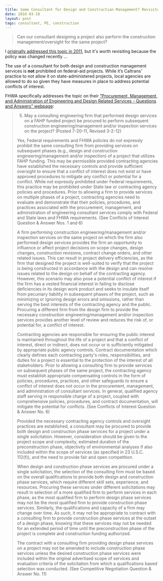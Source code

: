 ```yaml
---
title: Same Consultant for Design and Construction Management? Revisited
date: 2016-03-10
layout: post
tags: consultant, PE, construction
---
```


> Can our consultant designing a project also perform the construction management/oversight for the same project?

I [originally addressed this topic in 2011](/same-consultant-for-design-and-construction-management.html), but it's worth revisiting because the policy was changed recently ...

The use of a consultant for both design and construction management services is **not** prohibited on federal-aid projects. While it’s Caltrans’ practice to not allow it on state-administered projects, local agencies are allowed to do so given they have measures in place to address potential conflicts of interest.
 
FHWA specifically addresses the topic on their [”Procurement, Management, and Administration of Engineering and Design Related Services - Questions and Answers” webpage](https://www.fhwa.dot.gov/programadmin/172qa_08.cfm#q02):

> 5. May a consulting engineering firm that performed design services on a FAHP funded project be procured to perform subsequent construction engineering/management and/or inspection services on the project? (Posted 7-20-11, Revised 3-2-12)
>
> Yes, Federal requirements and FHWA policies do not expressly prohibit the same consulting firm from providing services on subsequent phases (e.g., design and construction engineering/management and/or inspection) of a project that utilizes FAHP funding. This may be permissible provided contracting agencies have established the necessary controls and provide sufficient oversight to ensure that a conflict of interest does not exist or have approved procedures to mitigate any conflict or potential for a conflict. While not expressly prohibited under Federal requirements, this practice may be prohibited under State law or contracting agency policies and procedures. Prior to allowing a firm to provide services on multiple phases of a project, contracting agencies need to evaluate and demonstrate that their policies, procedures, and practices associated with the procurement, management, and administration of engineering consultant services comply with Federal and State laws and FHWA requirements. (See Conflicts of Interest Question & Answer Nos. 1 and 6)
>
> A firm performing construction engineering/management and/or inspection services on the same project on which the firm also performed design services provides the firm an opportunity to influence or affect project decisions on scope changes, design changes, construction revisions, contract change orders, and other related issues. This can result in project delivery efficiencies, as the firm that designed the project is well-suited to verify that the project is being constructed in accordance with the design and can resolve issues related to the design on behalf of the contracting agency. However, this scenario may also pose a potential conflict of interest if the firm has a vested financial interest in failing to disclose deficiencies in its design work product and seeks to insulate itself from pecuniary liability in subsequent phases of the project, such as minimizing or ignoring design errors and omissions, rather than serving the best interests of the contracting agency and the public. Procuring a different firm from the design firm to provide the necessary construction engineering/management and/or inspection services provides another level of review and reduces the risk of, or potential for, a conflict of interest.
>
> Contracting agencies are responsible for ensuring the public interest is maintained throughout the life of a project and that a conflict of interest, direct or indirect, does not occur or is sufficiently mitigated by appropriate public agency controls. Contract documentation which clearly defines each contracting party's roles, responsibilities, and duties for a project is essential to the protection of the interest of all stakeholders. Prior to allowing a consulting firm to provide services on subsequent phases of the same project, the contracting agency must establish appropriate compensating controls in the form of policies, procedures, practices, and other safeguards to ensure a conflict of interest does not occur in the procurement, management, and administration of consultant services. In general, qualified agency staff serving in responsible charge of a project, coupled with comprehensive policies, procedures, and contract documentation, will mitigate the potential for conflicts. (See Conflicts of Interest Question & Answer No. 6)
>
> Provided the necessary contracting agency controls and oversight practices are established, a consultant may be procured to provide both design and construction phase services for a project under a single solicitation. However, consideration should be given to the project scope and complexity, estimated duration of the preconstruction phase, objectivity of environmental analyses if also included within the scope of services (as specified in 23 U.S.C. 112(f)), and the need to provide fair and open competition.
>
> When design and construction phase services are procured under a single solicitation, the selection of the consulting firm must be based on the overall qualifications to provide both design and construction phase services, which require different skill sets, experience, and resources. Procuring these services under different solicitations may result in selection of a more qualified firm to perform services in each phase, as the most qualified firm to perform design phase services may not be the most qualified firm to provide construction phase services. Similarly, the qualifications and capacity of a firm may change over time. As such, it may not be appropriate to contract with a consulting firm to provide construction phase services at the outset of a design phase, knowing that these services may not be needed for an extended period of time until the preconstruction phase of the project is complete and construction funding authorized.
>
> The contract with a consulting firm providing design phase services on a project may not be amended to include construction phase services unless the desired construction phase services were included within the original advertised scope of services and evaluation criteria of the solicitation from which a qualifications based selection was conducted. (See Competitive Negotiation Question & Answer No. 11)
